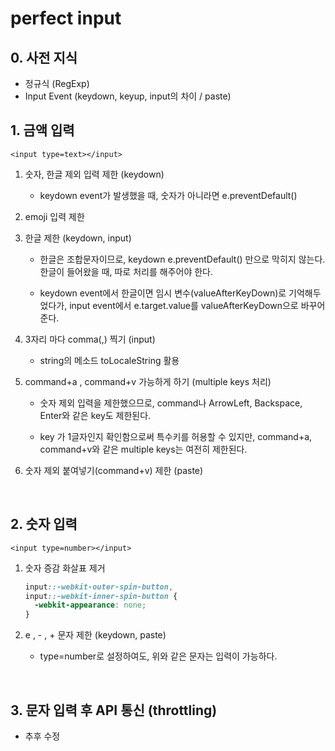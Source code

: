 # perfect input

## 0. 사전 지식

- 정규식 (RegExp)
- Input Event (keydown, keyup, input의 차이 / paste)

## 1. 금액 입력

`<input type=text></input>`

1. 숫자, 한글 제외 입력 제한 (keydown)

   - keydown event가 발생했을 때, 숫자가 아니라면 e.preventDefault()

2. emoji 입력 제한

3. 한글 제한 (keydown, input)

   - 한글은 조합문자이므로, keydown e.preventDefault() 만으로 막히지 않는다. 한글이 들어왔을 때, 따로 처리를 해주어야 한다.

   - keydown event에서 한글이면 임시 변수(valueAfterKeyDown)로 기억해두었다가, input event에서 e.target.value를 valueAfterKeyDown으로 바꾸어 준다.

4. 3자리 마다 comma(,) 찍기 (input)

   - string의 메소드 toLocaleString 활용

5. command+a , command+v 가능하게 하기 (multiple keys 처리)

   - 숫자 제외 입력을 제한했으므로, command나 ArrowLeft, Backspace, Enter와 같은 key도 제한된다.

   - key 가 1글자인지 확인함으로써 특수키를 허용할 수 있지만, command+a, command+v와 같은 multiple keys는 여전히 제한된다.

6. 숫자 제외 붙여넣기(command+v) 제한 (paste)

<br/>

## 2. 숫자 입력

`<input type=number></input>`

1. 숫자 증감 화살표 제거

   ```css
   input::-webkit-outer-spin-button,
   input::-webkit-inner-spin-button {
     -webkit-appearance: none;
   }
   ```

2. e , - , + 문자 제한 (keydown, paste)
   - type=number로 설정하여도, 위와 같은 문자는 입력이 가능하다.

<br/>

## 3. 문자 입력 후 API 통신 (throttling)

- 추후 수정
